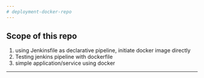 ```yaml
---
# deployment-docker-repo
---
```


## Scope of this repo

 1. using Jenkinsfile as declarative pipeline, initiate docker image directly
 2. Testing jenkins pipeline with dockerfile
 3. simple application/service using docker



---
